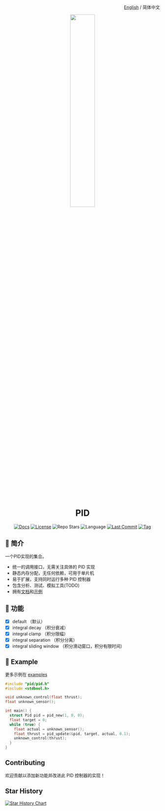 <p align="right">
  <a href="./README.md">English</a> / 简体中文
</p>

<div align="center">
  <img src="https://xj63.github.io/PID-docs/pid-logo.svg" width="40%">
</div>

<h1 align="center">PID</h1>

<div align="center">

[![Docs](https://img.shields.io/badge/Docs-PID--docs-blue?style=flat-square&logo=readthedocs&logoColor=green&color=lightgreen)](https://xj63.github.io/PID-docs/)
[![License](https://img.shields.io/github/license/xj63/PID?style=flat-square&label=%E2%9A%96%20License)](./LICENSE)
![Repo Stars](https://img.shields.io/github/stars/xj63/PID?style=flat-square&label=%E2%9C%A8%20Stars)
![Language](https://img.shields.io/badge/Language-C-yellow?style=flat-square&logo=c)
[![Last Commit](https://img.shields.io/github/last-commit/xj63/PID?style=flat-square&label=%F0%9F%94%A5%20Last%20commit&color=orange)](https://github.com/xj63/PID/activity)
[![Tag](https://img.shields.io/github/v/tag/xj63/PID?style=flat-square&label=%F0%9F%8F%B7%EF%B8%8FTag&color=purple)](https://github.com/xj63/PID/tags)

</div>

## 👋 简介

一个PID实现的集合。

- 统一的调用接口，无需关注具体的 PID 实现
- 静态内存分配，无任何依赖，可用于单片机
- 易于扩展，支持同时运行多种 PID 控制器
- 包含分析、测试、模拟工具(TODO)
- 拥有[文档](https://xj63.github.io/PID-docs)和[示例](./examples)

## 🚀 功能

- [x] default （默认）
- [x] integral decay （积分衰减）
- [x] integral clamp （积分限幅）
- [x] integral separation （积分分离）
- [x] integral sliding window （积分滑动窗口，积分有限时间）

## 📖 Example

更多示例在 [examples](./examples)

```c
#include "pid/pid.h"
#include <stdbool.h>

void unknown_control(float thrust);
float unknown_sensor();

int main() {
  struct Pid pid = pid_new(1, 0, 0);
  float target = 0;
  while (true) {
    float actual = unknown_sensor();
    float thrust = pid_update(&pid, target, actual, 0.1);
    unknown_control(thrust);
  }
}
```

## Contributing

欢迎贡献以添加新功能并改进此 PID 控制器的实现！

## Star History

<a href="https://star-history.com/#xj63/PID&Date">
 <picture>
   <source media="(prefers-color-scheme: dark)" srcset="https://api.star-history.com/svg?repos=xj63/PID&type=Date&theme=dark" />
   <source media="(prefers-color-scheme: light)" srcset="https://api.star-history.com/svg?repos=xj63/PID&type=Date" />
   <img alt="Star History Chart" src="https://api.star-history.com/svg?repos=xj63/PID&type=Date" />
 </picture>
</a>
